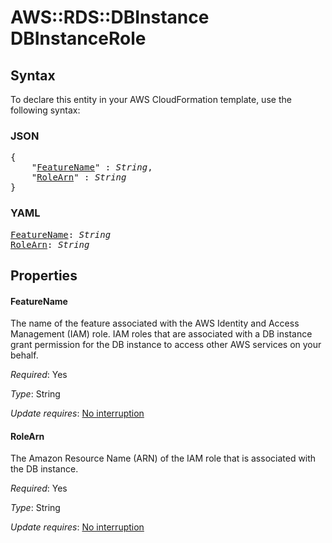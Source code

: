 # AWS::RDS::DBInstance DBInstanceRole

## Syntax

To declare this entity in your AWS CloudFormation template, use the following syntax:

### JSON

<pre>
{
    "<a href="#featurename" title="FeatureName">FeatureName</a>" : <i>String</i>,
    "<a href="#rolearn" title="RoleArn">RoleArn</a>" : <i>String</i>
}
</pre>

### YAML

<pre>
<a href="#featurename" title="FeatureName">FeatureName</a>: <i>String</i>
<a href="#rolearn" title="RoleArn">RoleArn</a>: <i>String</i>
</pre>

## Properties

#### FeatureName

The name of the feature associated with the AWS Identity and Access Management (IAM) role. IAM roles that are associated with a DB instance grant permission for the DB instance to access other AWS services on your behalf.

_Required_: Yes

_Type_: String

_Update requires_: [No interruption](https://docs.aws.amazon.com/AWSCloudFormation/latest/UserGuide/using-cfn-updating-stacks-update-behaviors.html#update-no-interrupt)

#### RoleArn

The Amazon Resource Name (ARN) of the IAM role that is associated with the DB instance.

_Required_: Yes

_Type_: String

_Update requires_: [No interruption](https://docs.aws.amazon.com/AWSCloudFormation/latest/UserGuide/using-cfn-updating-stacks-update-behaviors.html#update-no-interrupt)
